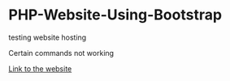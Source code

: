 # PHP-Website-Using-Bootstrap
testing website hosting 

Certain commands not working

<a href="https://sameersingh95.github.io/">Link to the website</a>

